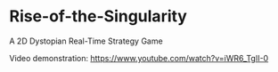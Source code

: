 # Rise-of-the-Singularity
 A 2D Dystopian Real-Time Strategy Game

Video demonstration: https://www.youtube.com/watch?v=iWR6_TgII-0
